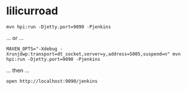 # lilicurroad

`mvn hpi:run -Djetty.port=9090 -Pjenkins`

... or ...

`MAVEN_OPTS="-Xdebug -Xrunjdwp:transport=dt_socket,server=y,address=5005,suspend=n" mvn hpi:run -Djetty.port=9090 -Pjenkins`

... then ...

`open http://localhost:9090/jenkins`
